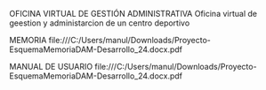 OFICINA VIRTUAL DE GESTIÓN ADMINISTRATIVA
Oficina virtual de geestion y administarcion de un centro deportivo

MEMORIA 
file:///C:/Users/manul/Downloads/Proyecto-EsquemaMemoriaDAM-Desarrollo_24.docx.pdf

MANUAL DE USUARIO
 file:///C:/Users/manul/Downloads/Proyecto-EsquemaMemoriaDAM-Desarrollo_24.docx.pdf
